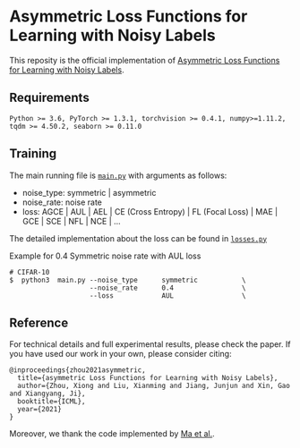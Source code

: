 # Asymmetric Loss Functions for Learning with Noisy Labels

This reposity is the official implementation of [Asymmetric Loss Functions for Learning with Noisy Labels](https://arxiv.org/abs/2106.03110).

## Requirements
```console
Python >= 3.6, PyTorch >= 1.3.1, torchvision >= 0.4.1, numpy>=1.11.2, tqdm >= 4.50.2, seaborn >= 0.11.0
```

## Training
The main running file is [`main.py`](./main.py) with arguments as follows:
* noise_type: symmetric | asymmetric
* noise_rate: noise rate
* loss: AGCE | AUL | AEL | CE (Cross Entropy) | FL (Focal Loss) | MAE | GCE | SCE | NFL | NCE | ...

The detailed implementation about the loss can be found in [`losses.py`](./losses.py)

Example for 0.4 Symmetric noise rate with AUL loss
```console
# CIFAR-10
$  python3  main.py --noise_type      symmetric           \
                    --noise_rate      0.4                 \
                    --loss            AUL                 \
```



## Reference
For technical details and full experimental results, please check the paper. If you have used our work in your own, please consider citing:

```
@inproceedings{zhou2021asymmetric,
  title={asymmetric Loss Functions for Learning with Noisy Labels},
  author={Zhou, Xiong and Liu, Xianming and Jiang, Junjun and Xin, Gao and Xiangyang, Ji},
  booktitle={ICML},
  year={2021}
}
```
Moreover, we thank the code implemented by [Ma et al.](https://github.com/HanxunH/Active-Passive-Losses).
